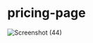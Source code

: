# pricing-page
![Screenshot (44)](https://github.com/anuj-nagare/pricing-page/assets/129619366/48d9a542-b1d1-4f71-a55f-aa736ac11923)

